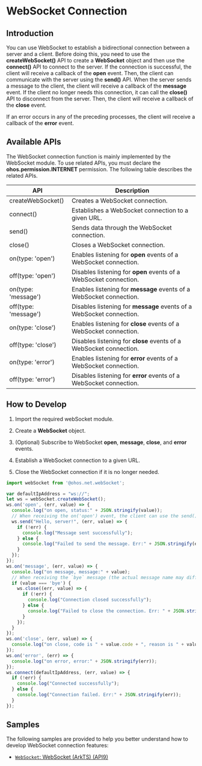 # WebSocket Connection

## Introduction

You can use WebSocket to establish a bidirectional connection between a server and a client. Before doing this, you need to use the **createWebSocket()** API to create a **WebSocket** object and then use the **connect()** API to connect to the server. If the connection is successful, the client will receive a callback of the **open** event. Then, the client can communicate with the server using the **send()** API. When the server sends a message to the client, the client will receive a callback of the **message** event. If the client no longer needs this connection, it can call the **close()** API to disconnect from the server. Then, the client will receive a callback of the **close** event.

If an error occurs in any of the preceding processes, the client will receive a callback of the **error** event.

## Available APIs

The WebSocket connection function is mainly implemented by the WebSocket module. To use related APIs, you must declare the **ohos.permission.INTERNET** permission. The following table describes the related APIs.

| API| Description|
| -------- | -------- |
| createWebSocket() | Creates a WebSocket connection.|
| connect() | Establishes a WebSocket connection to a given URL.|
| send() | Sends data through the WebSocket connection.|
| close() | Closes a WebSocket connection.|
| on(type: 'open') | Enables listening for **open** events of a WebSocket connection.|
| off(type: 'open') | Disables listening for **open** events of a WebSocket connection.|
| on(type: 'message') | Enables listening for **message** events of a WebSocket connection.|
| off(type: 'message') | Disables listening for **message** events of a WebSocket connection.|
| on(type: 'close') | Enables listening for **close** events of a WebSocket connection.|
| off(type: 'close') | Disables listening for **close** events of a WebSocket connection.|
| on(type: 'error') | Enables listening for **error** events of a WebSocket connection.|
| off(type: 'error') | Disables listening for **error** events of a WebSocket connection.|

## How to Develop

1. Import the required webSocket module.

2. Create a **WebSocket** object.

3. (Optional) Subscribe to WebSocket **open**, **message**, **close**, and **error** events.

4. Establish a WebSocket connection to a given URL.

5. Close the WebSocket connection if it is no longer needed.

```js
import webSocket from '@ohos.net.webSocket';

var defaultIpAddress = "ws://";
let ws = webSocket.createWebSocket();
ws.on('open', (err, value) => {
  console.log("on open, status:" + JSON.stringify(value));
  // When receiving the on('open') event, the client can use the send() API to communicate with the server.
  ws.send("Hello, server!", (err, value) => {
    if (!err) {
      console.log("Message sent successfully");
    } else {
      console.log("Failed to send the message. Err:" + JSON.stringify(err));
    }
  });
});
ws.on('message', (err, value) => {
  console.log("on message, message:" + value);
  // When receiving the `bye` message (the actual message name may differ) from the server, the client proactively disconnects from the server.
  if (value === 'bye') {
    ws.close((err, value) => {
      if (!err) {
        console.log("Connection closed successfully");
      } else {
        console.log("Failed to close the connection. Err: " + JSON.stringify(err));
      }
    });
  }
});
ws.on('close', (err, value) => {
  console.log("on close, code is " + value.code + ", reason is " + value.reason);
});
ws.on('error', (err) => {
  console.log("on error, error:" + JSON.stringify(err));
});
ws.connect(defaultIpAddress, (err, value) => {
  if (!err) {
    console.log("Connected successfully");
  } else {
    console.log("Connection failed. Err:" + JSON.stringify(err));
  }
});
```

## Samples

The following samples are provided to help you better understand how to develop WebSocket connection features:

- [`WebSocket`: WebSocket (ArkTS) (API9)](https://gitee.com/openharmony/applications_app_samples/tree/master/code/BasicFeature/Connectivity/WebSocket)
